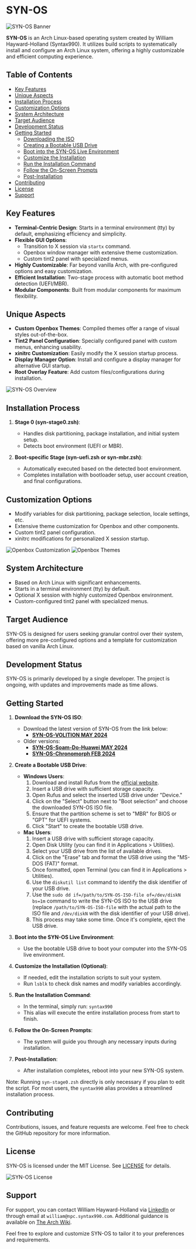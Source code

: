 # SYN-OS

![SYN-OS Banner](./Images/SYN-BANNER.png)

**SYN-OS** is an Arch Linux-based operating system created by William Hayward-Holland (Syntax990). It utilizes build scripts to systematically install and configure an Arch Linux system, offering a highly customizable and efficient computing experience.

## Table of Contents
- [Key Features](#key-features)
- [Unique Aspects](#unique-aspects)
- [Installation Process](#installation-process)
- [Customization Options](#customization-options)
- [System Architecture](#system-architecture)
- [Target Audience](#target-audience)
- [Development Status](#development-status)
- [Getting Started](#getting-started)
  - [Downloading the ISO](#downloading-the-iso)
  - [Creating a Bootable USB Drive](#creating-a-bootable-usb-drive)
  - [Boot into the SYN-OS Live Environment](#boot-into-the-syn-os-live-environment)
  - [Customize the Installation](#customize-the-installation-optional)
  - [Run the Installation Command](#run-the-installation-command)
  - [Follow the On-Screen Prompts](#follow-the-on-screen-prompts)
  - [Post-Installation](#post-installation)
- [Contributing](#contributing)
- [License](#license)
- [Support](#support)

## Key Features

- **Terminal-Centric Design**: Starts in a terminal environment (tty) by default, emphasizing efficiency and simplicity.
- **Flexible GUI Options**: 
  - Transition to X session via `startx` command.
  - Openbox window manager with extensive theme customization.
  - Custom tint2 panel with specialized menus.
- **Highly Customizable**: Far beyond vanilla Arch, with pre-configured options and easy customization.
- **Efficient Installation**: Two-stage process with automatic boot method detection (UEFI/MBR).
- **Modular Components**: Built from modular components for maximum flexibility.

## Unique Aspects

- **Custom Openbox Themes**: Compiled themes offer a range of visual styles out-of-the-box.
- **Tint2 Panel Configuration**: Specially configured panel with custom menus, enhancing usability.
- **xinitrc Customization**: Easily modify the X session startup process.
- **Display Manager Option**: Install and configure a display manager for alternative GUI startup.
- **Root Overlay Feature**: Add custom files/configurations during installation.

![SYN-OS Overview](./Images/SYN-OS.PNG)

## Installation Process

1. **Stage 0 (syn-stage0.zsh)**:
   - Handles disk partitioning, package installation, and initial system setup.
   - Detects boot environment (UEFI or MBR).

2. **Boot-specific Stage (syn-uefi.zsh or syn-mbr.zsh)**:
   - Automatically executed based on the detected boot environment.
   - Completes installation with bootloader setup, user account creation, and final configurations.

## Customization Options

- Modify variables for disk partitioning, package selection, locale settings, etc.
- Extensive theme customization for Openbox and other components.
- Custom tint2 panel configuration.
- xinitrc modifications for personalized X session startup.

![Openbox Customization](./Images/openbox-SYNOS.png)
![Openbox Themes](./Images/openbox.png)

## System Architecture

- Based on Arch Linux with significant enhancements.
- Starts in a terminal environment (tty) by default.
- Optional X session with highly customized Openbox environment.
- Custom-configured tint2 panel with specialized menus.

## Target Audience

SYN-OS is designed for users seeking granular control over their system, offering more pre-configured options and a template for customization based on vanilla Arch Linux.

## Development Status

SYN-OS is primarily developed by a single developer. The project is ongoing, with updates and improvements made as time allows.

## Getting Started

1. **Download the SYN-OS ISO**:
   - Download the latest version of SYN-OS from the link below:
     - **[SYN-OS-VOLITION MAY 2024](https://drive.google.com/file/d/16ETNY4jlTK_UCGEwBxMTTFMn0Mf7rrTR/view?usp=sharing)**
   - Older versions:
     - **[SYN-OS-Soam-Do-Huawei MAY 2024](https://drive.google.com/file/d/1bsa85uXRdrfxPydkVNI-oQnpGj4JmeQi/view?usp=sharing)**
     - **[SYN-OS-Chronomorph FEB 2024](https://drive.google.com/file/d/142U6-w2CNOiL2jRPlHmfqcYTlEmTBXow/view?usp=drive_link)**

2. **Create a Bootable USB Drive**:
   - **Windows Users**:
     1. Download and install Rufus from the [official website](https://rufus.ie/).
     2. Insert a USB drive with sufficient storage capacity.
     3. Open Rufus and select the inserted USB drive under "Device."
     4. Click on the "Select" button next to "Boot selection" and choose the downloaded SYN-OS ISO file.
     5. Ensure that the partition scheme is set to "MBR" for BIOS or "GPT" for UEFI systems.
     6. Click "Start" to create the bootable USB drive.
   - **Mac Users**:
     1. Insert a USB drive with sufficient storage capacity.
     2. Open Disk Utility (you can find it in Applications > Utilities).
     3. Select your USB drive from the list of available drives.
     4. Click on the "Erase" tab and format the USB drive using the "MS-DOS (FAT)" format.
     5. Once formatted, open Terminal (you can find it in Applications > Utilities).
     6. Use the `diskutil list` command to identify the disk identifier of your USB drive.
     7. Use the `sudo dd if=/path/to/SYN-OS-ISO-file of=/dev/diskN bs=1m` command to write the SYN-OS ISO to the USB drive (replace `/path/to/SYN-OS-ISO-file` with the actual path to the ISO file and `/dev/diskN` with the disk identifier of your USB drive).
     8. This process may take some time. Once it's complete, eject the USB drive.

3. **Boot into the SYN-OS Live Environment**:
   - Use the bootable USB drive to boot your computer into the SYN-OS live environment.

4. **Customize the Installation (Optional)**:
   - If needed, edit the installation scripts to suit your system.
   - Run `lsblk` to check disk names and modify variables accordingly.

5. **Run the Installation Command**:
   - In the terminal, simply run: `syntax990`
   - This alias will execute the entire installation process from start to finish.

6. **Follow the On-Screen Prompts**:
   - The system will guide you through any necessary inputs during installation.

7. **Post-Installation**:
   - After installation completes, reboot into your new SYN-OS system.

Note: Running `syn-stage0.zsh` directly is only necessary if you plan to edit the script. For most users, the `syntax990` alias provides a streamlined installation process.

## Contributing

Contributions, issues, and feature requests are welcome. Feel free to check the GitHub repository for more information.

## License

SYN-OS is licensed under the MIT License. See [LICENSE](LICENSE) for details.

![SYN-OS License](./Images/LICENSE.png)

## Support

For support, you can contact William Hayward-Holland via [LinkedIn](https://www.linkedin.com/in/william-hayward-holland-990/) or through email at `william@npc.syntax990.com`. Additional guidance is available on [The Arch Wiki](https://wiki.archlinux.org).

Feel free to explore and customize SYN-OS to tailor it to your preferences and requirements.